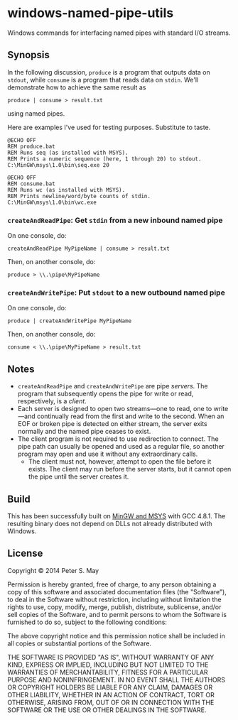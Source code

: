 windows-named-pipe-utils
========================

Windows commands for interfacing named pipes with standard I/O streams.

Synopsis
--------

In the following discussion, `produce` is a program that outputs data on
`stdout`, while `consume` is a program that reads data on `stdin`. We'll
demonstrate how to achieve the same result as

    produce | consume > result.txt

using named pipes.

Here are examples I've used for testing purposes. Substitute to taste.

    @ECHO OFF
    REM produce.bat
    REM Runs seq (as installed with MSYS).
    REM Prints a numeric sequence (here, 1 through 20) to stdout.
    C:\MinGW\msys\1.0\bin\seq.exe 20

    @ECHO OFF
    REM consume.bat
    REM Runs wc (as installed with MSYS).
    REM Prints newline/word/byte counts of stdin.
    C:\MinGW\msys\1.0\bin\wc.exe

### `createAndReadPipe`: Get `stdin` from a new inbound named pipe

On one console, do:

    createAndReadPipe MyPipeName | consume > result.txt

Then, on another console, do:

    produce > \\.\pipe\MyPipeName

### `createAndWritePipe`: Put `stdout` to a new outbound named pipe

On one console, do:

    produce | createAndWritePipe MyPipeName

Then, on another console, do:

    consume < \\.\pipe\MyPipeName > result.txt

Notes
-----

*   `createAndReadPipe` and `createAndWritePipe` are pipe *servers*. The
    program that subsequently opens the pipe for write or read,
    respectively, is a *client*.
*   Each server is designed to open two streams—one to read, one to
    write—and continually read from the first and write to the second.
    When an EOF or broken pipe is detected on either stream, the server
    exits normally and the named pipe ceases to exist.
*   The client program is not required to use redirection to connect.
    The pipe path can usually be opened and used as a regular file, so
    another program may open and use it without any extraordinary calls.
    *   The client must not, however, attempt to open the file before it
        exists. The client may run before the server starts, but it
        cannot open the pipe until the server creates it.

Build
-----

This has been successfully built on [MinGW and MSYS](http://mingw.org/)
with GCC 4.8.1. The resulting binary does not depend on DLLs not already
distributed with Windows.

License
-------

Copyright © 2014 Peter S. May

Permission is hereby granted, free of charge, to any person obtaining a
copy of this software and associated documentation files (the
"Software"), to deal in the Software without restriction, including
without limitation the rights to use, copy, modify, merge, publish,
distribute, sublicense, and/or sell copies of the Software, and to
permit persons to whom the Software is furnished to do so, subject to
the following conditions:

The above copyright notice and this permission notice shall be included
in all copies or substantial portions of the Software.

THE SOFTWARE IS PROVIDED "AS IS", WITHOUT WARRANTY OF ANY KIND, EXPRESS
OR IMPLIED, INCLUDING BUT NOT LIMITED TO THE WARRANTIES OF
MERCHANTABILITY, FITNESS FOR A PARTICULAR PURPOSE AND NONINFRINGEMENT.
IN NO EVENT SHALL THE AUTHORS OR COPYRIGHT HOLDERS BE LIABLE FOR ANY
CLAIM, DAMAGES OR OTHER LIABILITY, WHETHER IN AN ACTION OF CONTRACT,
TORT OR OTHERWISE, ARISING FROM, OUT OF OR IN CONNECTION WITH THE
SOFTWARE OR THE USE OR OTHER DEALINGS IN THE SOFTWARE.
